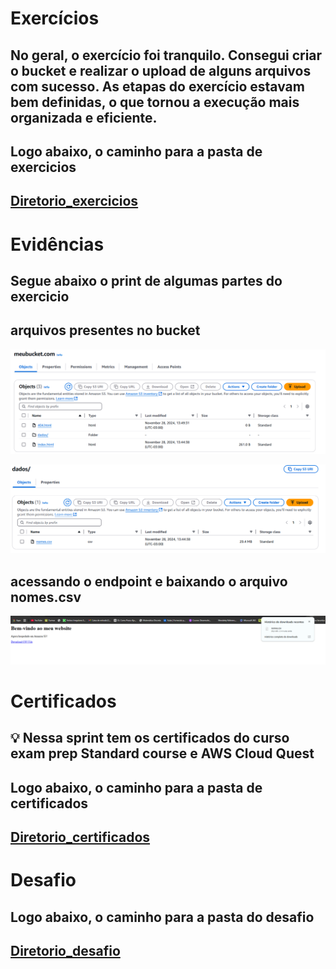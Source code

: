 # Exercícios


## No geral, o exercício foi tranquilo. Consegui criar o bucket e realizar o upload de alguns arquivos com sucesso. As etapas do exercício estavam bem definidas, o que tornou a execução mais organizada e eficiente.

## Logo abaixo, o caminho para a pasta de exercicios


## [Diretorio_exercicios](exercicios/)



# Evidências

## Segue abaixo o print de algumas partes do exercicio


## arquivos presentes no bucket
 

![conteudo_bucket](evidencias/print_exercicios/conteudo_bucket.png)

![conteudo_bucket2](evidencias/print_exercicios/conteudo_bucket2.png)


## acessando o endpoint e baixando o arquivo nomes.csv

![endpoint_baixando](evidencias/print_exercicios/baixando_csv.png)


# Certificados

## 💡 Nessa sprint tem os certificados do curso exam prep Standard course e AWS Cloud Quest

## Logo abaixo, o caminho para a pasta de certificados


## [Diretorio_certificados](certificados/)


# Desafio

## Logo abaixo, o caminho para a pasta do desafio

## [Diretorio_desafio](desafio/)